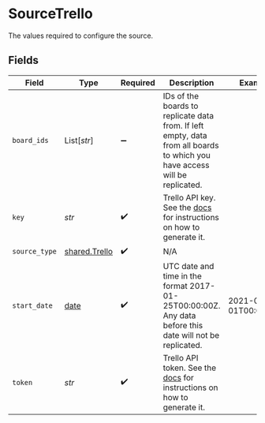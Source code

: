 # SourceTrello

The values required to configure the source.


## Fields

| Field                                                                                                                                                                              | Type                                                                                                                                                                               | Required                                                                                                                                                                           | Description                                                                                                                                                                        | Example                                                                                                                                                                            |
| ---------------------------------------------------------------------------------------------------------------------------------------------------------------------------------- | ---------------------------------------------------------------------------------------------------------------------------------------------------------------------------------- | ---------------------------------------------------------------------------------------------------------------------------------------------------------------------------------- | ---------------------------------------------------------------------------------------------------------------------------------------------------------------------------------- | ---------------------------------------------------------------------------------------------------------------------------------------------------------------------------------- |
| `board_ids`                                                                                                                                                                        | List[*str*]                                                                                                                                                                        | :heavy_minus_sign:                                                                                                                                                                 | IDs of the boards to replicate data from. If left empty, data from all boards to which you have access will be replicated.                                                         |                                                                                                                                                                                    |
| `key`                                                                                                                                                                              | *str*                                                                                                                                                                              | :heavy_check_mark:                                                                                                                                                                 | Trello API key. See the <a href="https://developer.atlassian.com/cloud/trello/guides/rest-api/authorization/#using-basic-oauth">docs</a> for instructions on how to generate it.   |                                                                                                                                                                                    |
| `source_type`                                                                                                                                                                      | [shared.Trello](../../models/shared/trello.md)                                                                                                                                     | :heavy_check_mark:                                                                                                                                                                 | N/A                                                                                                                                                                                |                                                                                                                                                                                    |
| `start_date`                                                                                                                                                                       | [date](https://docs.python.org/3/library/datetime.html#date-objects)                                                                                                               | :heavy_check_mark:                                                                                                                                                                 | UTC date and time in the format 2017-01-25T00:00:00Z. Any data before this date will not be replicated.                                                                            | 2021-03-01T00:00:00Z                                                                                                                                                               |
| `token`                                                                                                                                                                            | *str*                                                                                                                                                                              | :heavy_check_mark:                                                                                                                                                                 | Trello API token. See the <a href="https://developer.atlassian.com/cloud/trello/guides/rest-api/authorization/#using-basic-oauth">docs</a> for instructions on how to generate it. |                                                                                                                                                                                    |